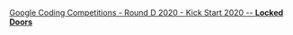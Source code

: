 [Google Coding Competitions - Round D 2020 - Kick Start 2020 -- **Locked Doors**](https://codingcompetitions.withgoogle.com/kickstart/round/000000000019ff08/0000000000386d5c)